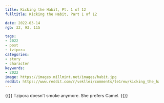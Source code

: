```yaml
---
title: Kicking the Habit, Pt. 1 of 12
fulltitle: Kicking the Habit, Part 1 of 12

date: 2022-03-14
rgb: 32, 93, 115

tags: 
- 2022
- post
- tzipora
categories:
- story
- character
keywords:
- 2022
image: https://images.millmint.net/images/habit.jpg
reddit: https://www.reddit.com/r/vekllei/comments/te1rew/kicking_the_habit_pt_1_of_12/
---
```

{{<hint caption>}}
Tzipora doesn't smoke anymore. She prefers Camel.
{{</hint>}}